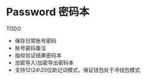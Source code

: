 # Password 密码本





TODO
- 保存日常账号密码
- 账号密码备注
- 指纹验证结果密码本
- 加密导入\加密导出密码本
- 支持12\24\25位助记词模式，保证钱包处于冷钱包模式
